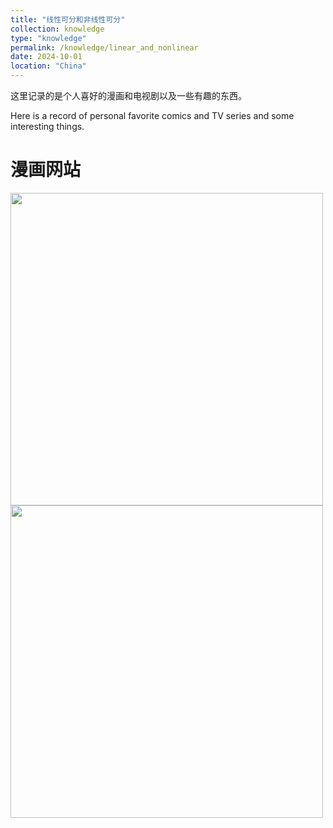```yaml
---
title: "线性可分和非线性可分"
collection: knowledge
type: "knowledge"
permalink: /knowledge/linear_and_nonlinear
date: 2024-10-01
location: "China"
---
```


这里记录的是个人喜好的漫画和电视剧以及一些有趣的东西。

Here is a record of personal favorite comics and TV series and some interesting things.

漫画网站
======

<img src='/images/blogs/knowledge/线性可分/线性可分.png' width="500">


<img src='/images/blogs/knowledge/线性可分/线性不可分.png' width="500">
